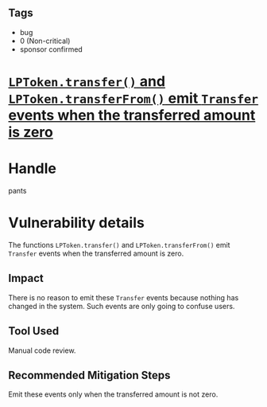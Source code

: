 ## Tags

- bug
- 0 (Non-critical)
- sponsor confirmed

# [`LPToken.transfer()` and `LPToken.transferFrom()` emit `Transfer` events when the transferred amount is zero](https://github.com/code-423n4/2021-11-bootfinance-findings/issues/70) 

# Handle

pants


# Vulnerability details

The functions `LPToken.transfer()` and `LPToken.transferFrom()` emit `Transfer` events when the transferred amount is zero.

## Impact
There is no reason to emit these `Transfer` events because nothing has changed in the system. Such events are only going to confuse users.

## Tool Used
Manual code review.

## Recommended Mitigation Steps
Emit these events only when the transferred amount is not zero.


